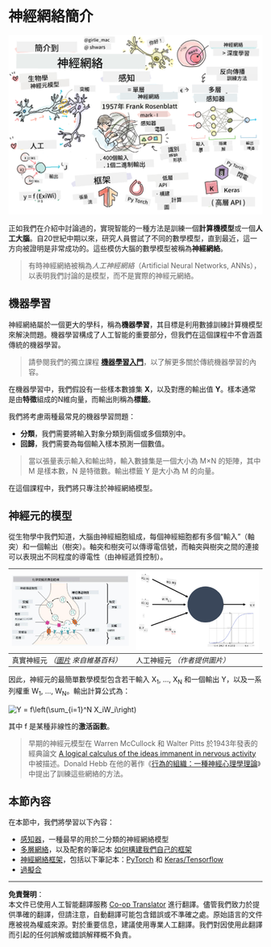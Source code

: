 <!--
CO_OP_TRANSLATOR_METADATA:
{
  "original_hash": "5abc5f7978919be90cd313f0c20e8228",
  "translation_date": "2025-09-07T14:29:02+00:00",
  "source_file": "lessons/3-NeuralNetworks/README.md",
  "language_code": "hk"
}
-->
# 神經網絡簡介

![神經網絡簡介內容的手繪摘要](../../../../translated_images/ai-neuralnetworks.1c687ae40bc86e834f497844866a26d3e0886650a67a4bbe29442e2f157d3b18.hk.png)

正如我們在介紹中討論過的，實現智能的一種方法是訓練一個**計算機模型**或一個**人工大腦**。自20世紀中期以來，研究人員嘗試了不同的數學模型，直到最近，這一方向被證明是非常成功的。這些模仿大腦的數學模型被稱為**神經網絡**。

> 有時神經網絡被稱為*人工神經網絡*（Artificial Neural Networks, ANNs），以表明我們討論的是模型，而不是實際的神經元網絡。

## 機器學習

神經網絡屬於一個更大的學科，稱為**機器學習**，其目標是利用數據訓練計算機模型來解決問題。機器學習構成了人工智能的重要部分，但我們在這個課程中不會涵蓋傳統的機器學習。

> 請參閱我們的獨立課程 **[機器學習入門](http://github.com/microsoft/ml-for-beginners)**，以了解更多關於傳統機器學習的內容。

在機器學習中，我們假設有一些樣本數據集 **X**，以及對應的輸出值 **Y**。樣本通常是由**特徵**組成的N維向量，而輸出則稱為**標籤**。

我們將考慮兩種最常見的機器學習問題：

* **分類**，我們需要將輸入對象分類到兩個或多個類別中。
* **回歸**，我們需要為每個輸入樣本預測一個數值。

> 當以張量表示輸入和輸出時，輸入數據集是一個大小為 M×N 的矩陣，其中 M 是樣本數，N 是特徵數。輸出標籤 Y 是大小為 M 的向量。

在這個課程中，我們將只專注於神經網絡模型。

## 神經元的模型

從生物學中我們知道，大腦由神經細胞組成，每個神經細胞都有多個“輸入”（軸突）和一個輸出（樹突）。軸突和樹突可以傳導電信號，而軸突與樹突之間的連接可以表現出不同程度的導電性（由神經遞質控制）。

![神經元模型](../../../../translated_images/synapse-wikipedia.ed20a9e4726ea1c6a3ce8fec51c0b9bec6181946dca0fe4e829bc12fa3bacf01.hk.jpg) | ![神經元模型](../../../../translated_images/artneuron.1a5daa88d20ebe6f5824ddb89fba0bdaaf49f67e8230c1afbec42909df1fc17e.hk.png)
----|----
真實神經元 *（[圖片](https://en.wikipedia.org/wiki/Synapse#/media/File:SynapseSchematic_lines.svg) 來自維基百科）* | 人工神經元 *（作者提供圖片）*

因此，神經元的最簡單數學模型包含若干輸入 X<sub>1</sub>, ..., X<sub>N</sub> 和一個輸出 Y，以及一系列權重 W<sub>1</sub>, ..., W<sub>N</sub>。輸出計算公式為：

<img src="images/netout.png" alt="Y = f\left(\sum_{i=1}^N X_iW_i\right)" width="131" height="53" align="center"/>

其中 f 是某種非線性的**激活函數**。

> 早期的神經元模型在 Warren McCullock 和 Walter Pitts 於1943年發表的經典論文 [A logical calculus of the ideas immanent in nervous activity](https://www.cs.cmu.edu/~./epxing/Class/10715/reading/McCulloch.and.Pitts.pdf) 中被描述。Donald Hebb 在他的著作《[行為的組織：一種神經心理學理論](https://books.google.com/books?id=VNetYrB8EBoC)》中提出了訓練這些網絡的方法。

## 本節內容

在本節中，我們將學習以下內容：
* [感知器](03-Perceptron/README.md)，一種最早的用於二分類的神經網絡模型
* [多層網絡](04-OwnFramework/README.md)，以及配套的筆記本 [如何構建我們自己的框架](04-OwnFramework/OwnFramework.ipynb)
* [神經網絡框架](05-Frameworks/README.md)，包括以下筆記本：[PyTorch](05-Frameworks/IntroPyTorch.ipynb) 和 [Keras/Tensorflow](05-Frameworks/IntroKerasTF.ipynb)
* [過擬合](../../../../lessons/3-NeuralNetworks/05-Frameworks)

---

**免責聲明**：  
本文件已使用人工智能翻譯服務 [Co-op Translator](https://github.com/Azure/co-op-translator) 進行翻譯。儘管我們致力於提供準確的翻譯，但請注意，自動翻譯可能包含錯誤或不準確之處。原始語言的文件應被視為權威來源。對於重要信息，建議使用專業人工翻譯。我們對因使用此翻譯而引起的任何誤解或錯誤解釋概不負責。